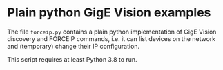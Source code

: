 # Plain python GigE Vision examples

The file `forceip.py` contains a plain python implementation of GigE Vision
discovery and FORCEIP commands, i.e. it can list devices on the network and
(temporary) change their IP configuration.

This script requires at least Python 3.8 to run.
